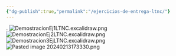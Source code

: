 ```yaml
---
{"dg-publish":true,"permalink":"/ejercicios-de-entrega-ltnc/"}
---
```


. ![DemostracionEj1LTNC.excalidraw.png](/img/user/Excalidraw/DemostracionEj1LTNC.excalidraw.png)
![DemostracionEj2LTNC.excalidraw.png](/img/user/Excalidraw/DemostracionEj2LTNC.excalidraw.png)
![Demostracion3EjLTNC.excalidraw.png](/img/user/Excalidraw/Demostracion3EjLTNC.excalidraw.png)![Pasted image 20240213173330.png](/img/user/Attachments/Pasted%20image%2020240213173330.png)